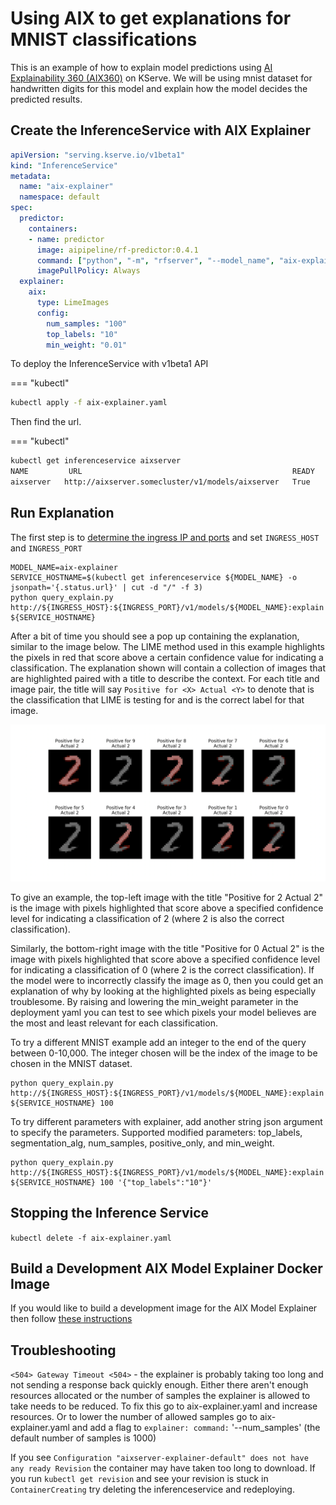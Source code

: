 # Using AIX to get explanations for MNIST classifications

This is an example of how to explain model predictions using [AI Explainability 360 (AIX360)](https://ai-explainability-360.org/) on KServe.
We will be using mnist dataset for handwritten digits for this model and explain how the model decides the predicted results.

## Create the InferenceService with AIX Explainer

```yaml
apiVersion: "serving.kserve.io/v1beta1"
kind: "InferenceService"
metadata:
  name: "aix-explainer"
  namespace: default
spec:
  predictor:
    containers:
    - name: predictor
      image: aipipeline/rf-predictor:0.4.1
      command: ["python", "-m", "rfserver", "--model_name", "aix-explainer"]
      imagePullPolicy: Always
  explainer:
    aix:
      type: LimeImages
      config:
        num_samples: "100"
        top_labels: "10"
        min_weight: "0.01"
``` 
To deploy the InferenceService with v1beta1 API

=== "kubectl"
```bash
kubectl apply -f aix-explainer.yaml
```

Then find the url.

=== "kubectl"
```bash
kubectl get inferenceservice aixserver
NAME         URL                                               READY   DEFAULT TRAFFIC   CANARY TRAFFIC   AGE
aixserver   http://aixserver.somecluster/v1/models/aixserver   True    100                                40m
```

## Run Explanation
The first step is to [determine the ingress IP and ports](../../../../get_started/first_isvc.md#3-determine-the-ingress-ip-and-ports) and set `INGRESS_HOST` and `INGRESS_PORT`

```
MODEL_NAME=aix-explainer
SERVICE_HOSTNAME=$(kubectl get inferenceservice ${MODEL_NAME} -o jsonpath='{.status.url}' | cut -d "/" -f 3)
python query_explain.py http://${INGRESS_HOST}:${INGRESS_PORT}/v1/models/${MODEL_NAME}:explain ${SERVICE_HOSTNAME}
```

After a bit of time you should see a pop up containing the explanation, similar to the image below. The LIME method used in this example highlights the pixels in red that score above a certain confidence value for indicating a classification. The explanation shown will contain a collection of images that are highlighted paired with a title to describe the context. For each title and image pair, the title will say `Positive for <X> Actual <Y>` to denote that <X> is the classification that LIME is testing for and <Y> is the correct label for that image.
  
![example explanation](aix-explanation.png)

To give an example, the top-left image with the title "Positive for 2 Actual 2" is the image with pixels highlighted that score above a specified confidence level for indicating a classification of 2 (where 2 is also the correct classification). 

Similarly, the bottom-right image with the title "Positive for 0 Actual 2" is the image with pixels highlighted that score above a specified confidence level for indicating a classification of 0 (where 2 is the correct classification). If the model were to incorrectly classify the image as 0, then you could get an explanation of why by looking at the highlighted pixels as being especially troublesome. By raising and lowering the min_weight parameter in the deployment yaml you can test to see which pixels your model believes are the most and least relevant for each classification.

To try a different MNIST example add an integer to the end of the query between 0-10,000. The integer chosen will be the index of the image to be chosen in the MNIST dataset.

```
python query_explain.py http://${INGRESS_HOST}:${INGRESS_PORT}/v1/models/${MODEL_NAME}:explain ${SERVICE_HOSTNAME} 100
```
To try different parameters with explainer, add another string json argument to specify the parameters. Supported modified parameters: top_labels, segmentation_alg, num_samples, positive_only, and min_weight. 

```
python query_explain.py http://${INGRESS_HOST}:${INGRESS_PORT}/v1/models/${MODEL_NAME}:explain ${SERVICE_HOSTNAME} 100 '{"top_labels":"10"}'

```

## Stopping the Inference Service

`kubectl delete -f aix-explainer.yaml`

## Build a Development AIX Model Explainer Docker Image

If you would like to build a development image for the AIX Model Explainer then follow [these instructions](/python/aixexplainer#build-a-development-aix-model-explainer-docker-image)

## Troubleshooting

`<504> Gateway Timeout <504>` - the explainer is probably taking too long and not sending a response back quickly enough. Either there aren't enough resources allocated or the number of samples the explainer is allowed to take needs to be reduced. To fix this go to aix-explainer.yaml and increase resources. Or to lower the number of allowed samples go to aix-explainer.yaml and add a flag to `explainer: command:` '--num_samples' (the default number of samples is 1000)

If you see `Configuration "aixserver-explainer-default" does not have any ready Revision` the container may have taken too long to download. If you run `kubectl get revision` and see your revision is stuck in `ContainerCreating` try deleting the inferenceservice and redeploying.

